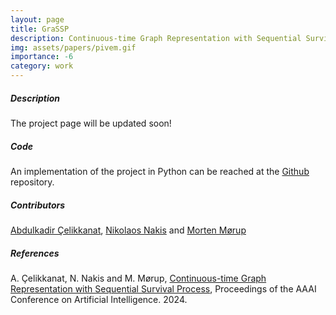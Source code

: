 ```yaml
---
layout: page
title: GraSSP
description: Continuous-time Graph Representation with Sequential Survival Process
img: assets/papers/pivem.gif
importance: -6
category: work
---
```


##### **Description**
The project page will be updated soon!

##### **Code**
An implementation of the project in Python can be reached at the [Github](https://github.com/abdcelikkanat/grassp) repository.

##### **Contributors**
[Abdulkadir Çelikkanat](http://abdcelikkanat.github.io/), [Nikolaos Nakis](https://github.com/Nicknakis) and [Morten Mørup](http://www.mortenmorup.dk/)

[//]: # (---)
##### **References**
A. Çelikkanat, N. Nakis and M. Mørup, [Continuous-time Graph Representation with Sequential Survival Process](.), Proceedings of the AAAI Conference on Artificial Intelligence. 2024.